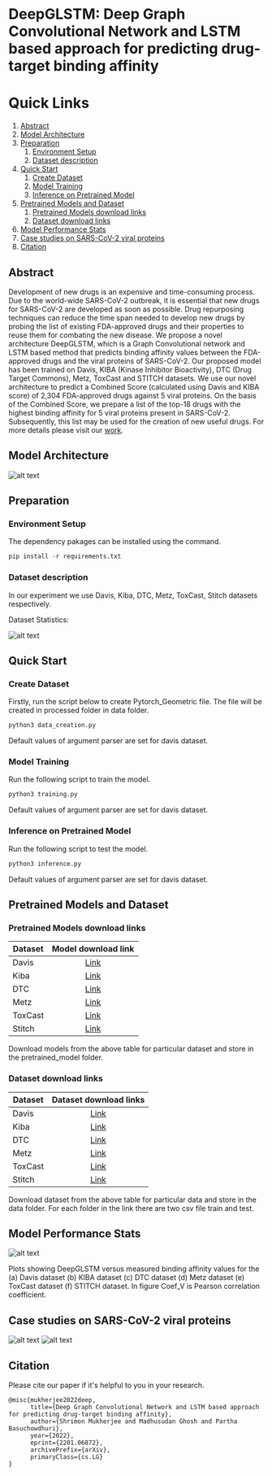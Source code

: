 # DeepGLSTM: Deep Graph Convolutional Network and LSTM based approach for predicting drug-target binding affinity
# Quick Links
1. [Abstract](#task)
2. [Model Architecture](#Model-Architecture)
3. [Preparation](#prepration)
   1. [Environment Setup](#env-setup)
   2. [Dataset description](#dataset)
4. [Quick Start](#start)
   1. [Create Dataset](#create-dataset)
   2. [Model Training](#model-tra)
   3. [Inference on Pretrained Model](#Inf-pre)
5. [Pretrained Models and Dataset](#premod-data)
   1. [Pretrained Models download links](#P-down)
   2. [Dataset download links](#data-down)
6. [Model Performance Stats](#stats)
7. [Case studies on SARS-CoV-2 viral proteins](#case)
8. [Citation](#cite)

## Abstract <a name="task"></a>
Development of new drugs is an expensive  and time-consuming process. Due to the world-wide SARS-CoV-2 outbreak, it is essential that new drugs for SARS-CoV-2 are developed as soon as possible. Drug repurposing techniques can reduce the time span needed to develop new drugs by probing the list of existing FDA-approved drugs and their properties to reuse them for combating the new disease. We propose a novel architecture DeepGLSTM, which is a Graph Convolutional network and LSTM based method that predicts binding affinity values  between the FDA-approved drugs and the viral proteins of SARS-CoV-2. Our proposed model has been trained on Davis, KIBA (Kinase Inhibitor Bioactivity), DTC (Drug Target Commons), Metz, ToxCast and STITCH datasets. We use our novel architecture to predict a Combined Score (calculated using Davis and KIBA score) of 2,304 FDA-approved drugs against 5 viral proteins. On the basis of the Combined Score, we prepare a list of the top-18 drugs with the highest binding affinity for 5 viral proteins present in SARS-CoV-2. Subsequently, this list may be used for the creation of new useful drugs. For more details please visit our [work](https://arxiv.org/abs/2201.06872v1).


## Model Architecture <a name="Model-Architecture"></a>
![alt text](https://github.com/MLlab4CS/DeepGLSTM/blob/main/images/architecture.jpg "DeepGLSTM")

## Preparation <a name="prepration"></a>
### Environment Setup <a name="env-setup"></a>
The dependency pakages can be installed using the command.
```python
pip install -r requirements.txt
```
### Dataset description <a name="dataset"></a>
In our experiment we use Davis, Kiba, DTC, Metz, ToxCast, Stitch datasets respectively.

Dataset Statistics:

![alt text](https://github.com/MLlab4CS/DeepGLSTM/blob/main/images/dataset_statistics.png "Dataset statistics")

## Quick Start <a name="model-tra"></a>
### Create Dataset <a name="create-dataset"></a>
Firstly, run the script below to create Pytorch_Geometric file. The file will be created in processed folder in data folder.
```python
python3 data_creation.py 
```
Default values of argument parser are set for davis dataset.
### Model Training  <a name="model-tra"></a>
Run the following script to train the model.
```python
python3 training.py 
```
Default values of argument parser are set for davis dataset.
### Inference on Pretrained Model  <a name="Inf-pre"></a>
Run the following script to test the model.
```python
python3 inference.py 
```
Default values of argument parser are set for davis dataset.

## Pretrained Models and Dataset <a name="premod-data"></a>
### Pretrained Models download links <a name="P-down"></a>
| Dataset   | Model download link |
| --------- | :------------------:|
| Davis     | [Link](https://drive.google.com/file/d/1-lzd2Hq5bidsdJI8gGvfIducHDwL_PLd/view?usp=sharing) |
| Kiba      | [Link](https://drive.google.com/file/d/1buwSFWxmyBOLSdJ9BiMOa8E-GvMGJnar/view?usp=sharing) |
| DTC       | [Link](https://drive.google.com/file/d/1Pam_irCkpKsvNGIdJM8rC9r79u6o5Q7t/view?usp=sharing) |
| Metz      | [Link](https://drive.google.com/file/d/1X4qhc-9zmwiGPB_83NFgTiA-cOUStQeJ/view?usp=sharing) |
| ToxCast   | [Link](https://drive.google.com/file/d/1r4y-a7rhfcYjvWLBwRqW5ckfeewHNH_9/view?usp=sharing) |
| Stitch    | [Link](https://drive.google.com/file/d/1JwIhSrSRUR1CEEZc6kIlNiphPHa47_x9/view?usp=sharing) |

Download models from the above table for particular dataset and store in the pretrained_model folder.

### Dataset download links <a name="P-down"></a>
| Dataset   | Dataset download links |
| --------- | :------------------:|
| Davis     |[Link](https://drive.google.com/drive/folders/17ZmLlkUBqz8f3nVJQebLDDo90JYrelA2?usp=sharing)|
| Kiba      |[Link](https://drive.google.com/drive/folders/1vqRSVzwF97UISUZDlF2oeg0K3Rw7jVkS?usp=sharing)|
| DTC       |[Link](https://drive.google.com/drive/folders/1or9YSjw-LXIUy4ch8ZtAmf7Wl5IEDMjn?usp=sharing)|
| Metz      |[Link](https://drive.google.com/drive/folders/1LZI1GJzsXvLiOKlJVzsawrITQ9fuQl27?usp=sharing)|
| ToxCast   |[Link](https://drive.google.com/drive/folders/1L9i8h5jMaIuzF1rXBaJFXMqlWVXvSoDo?usp=sharing)|
| Stitch    |[Link](https://drive.google.com/drive/folders/1tC8gHn-sIINuEiGbgY8zSMYIJydgmkzE?usp=sharing)|

Download dataset from the above table for particular data and store in the data folder. For each folder in the link there are two csv file train and test.

## Model Performance Stats <a name="stats"></a>

![alt text](https://github.com/MLlab4CS/DeepGLSTM/blob/main/images/Full_fig%20.jpg "Full_fig")

Plots showing DeepGLSTM versus measured binding affinity values for the (a)  Davis dataset (b) KIBA dataset (c) DTC dataset (d) Metz dataset (e) ToxCast dataset (f) STITCH dataset. In figure Coef_V is Pearson correlation coefficient.

## Case studies on SARS-CoV-2 viral proteins <a name="case"></a>
![alt text](https://github.com/MLlab4CS/DeepGLSTM/blob/main/images/Sup_table.jpeg "Sup_1")
![alt text](https://github.com/MLlab4CS/DeepGLSTM/blob/main/images/sup_table2.jpeg "Sup_2")

## Citation  <a name="cite"></a>
Please cite our paper if it's helpful to you in your research.

```bibtext 
@misc{mukherjee2022deep,
      title={Deep Graph Convolutional Network and LSTM based approach for predicting drug-target binding affinity}, 
      author={Shrimon Mukherjee and Madhusudan Ghosh and Partha Basuchowdhuri},
      year={2022},
      eprint={2201.06872},
      archivePrefix={arXiv},
      primaryClass={cs.LG}
}
```
